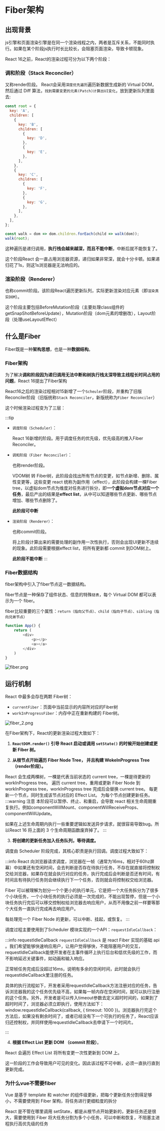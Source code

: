 # Fiber架构

## 出现背景

js引擎和页面渲染引擎是在同一个渲染线程之内，两者是互斥关系，不能同时执行。如果在某个阶段js执行时长比较长，会阻塞页面渲染，导致卡顿现象。

React 16之前，React的渲染过程可分为以下两个阶段：


### 调和阶段（Stack Reconciler）

 又称render阶段。 React会采用`深度优先遍历`遍历新数据生成新的 Virtual DOM，然后通过 Diff 算法，`找到需要变更的元素(Patch)计算出UI变化`，放到更新队列里面去:

  ```js
  const root = {
    key: 'A',
    children: [
      {
        key: 'B',
        children: [
          {
            key: 'D',
          },
          {
            key: 'E',
          },
        ],
      },
      {
        key: 'C',
        children: [
          {
            key: 'F',
          },
          {
            key: 'G',
          },
        ],
      },
    ],
  };

  const walk = dom => dom.children.forEach(child => walk(dom));
  walk(root);
  ```

这种遍历是递归调用，**执行栈会越来越深，而且不能中断**，中断后就不能恢复了。

这个阶段React 会一直占用浏览器资源，递归如果非常深，就会十分卡顿。如果递归花了1s，则这1s浏览器是无法响应的。

### 渲染阶段（Renderer）

也称commit阶段。该阶段React遍历更新队列，实际更新渲染对应元素（即`渲染真实DOM`）。

这个阶段主要包括BeforeMutation阶段（主要处理class组件的getSnapShotBeforeUpdate），Mutation阶段（dom元素的增删改），Layout阶段（处理useLayoutEffect）





## 什么是Fiber

Fiber既是一种**架构思想**，也是一种**数据结构**。


### Fiber架构

为了解决**调和阶段因为递归调用无法中断和树执行栈太深导致主线程长时间占用的问题**，React 16提出了Fiber架构

React16之后的渲染过程相对15新增了一个`Scheuler`阶段，并重构了旧版Reconciler阶段（旧版统称`Stack Reconciler`，新版统称为`Fiber Reconciler`）

这个时候渲染过程变为了三层：

:::tip
- `调度阶段（Scheduler）`：

  React 16新增的阶段。用于调度任务的优先级，优先级高的推入Fiber Reconciler。

- `调和阶段（Fiber Reconciler）`：
  
  也称render阶段。
  
  VDOM树 转 Fiber树，此阶段会找出所有节点的变更，如节点新增、删除、属性变更等，这些变更 react 统称为副作用（effect），此阶段会构建一棵Fiber tree，以虚拟dom节点为维度对任务进行拆分，即**一个虚拟dom节点对应一个任务**，最后产出的结果是**effect list**，从中可以知道哪些节点更新、哪些节点增加、哪些节点删除了。

  **此阶段可中断**


- `渲染阶段（Renderer）`：

  也称commit阶段。

  将上阶段计算出来的需要处理的副作用一次性执行，否则会出现UI更新不连续的现象。此阶段需要根据effect list，将所有更新都 commit 到DOM树上。

  **此阶段不能中断**
:::



### Fiber数据结构

fiber架构中引入了fiber节点这一数据结构。

fiber节点是一种保存了组件状态、信息的特殊`链表`，每个 Virtual DOM 都可以表示为一个 fiber。

fiber比较重要的三个属性：`return（指向父节点）、child（指向子节点）、sibling（指向兄弟节点）`

```js
function App() {
    return (
        <div>
            <p></p>
            <a></a>
        </div>
    )
}

```

![fiber.png](/fiber_1.png)


## 运行机制

React 中最多会存在两颗 Fiber树：

- `currentFiber`：页面中当前显示的内容所对应的Fiber树
- `workInProgressFiber`：内存中正在重新构建的 Fiber树。


![fiber_2.png](/fiber_2.png)

在Fiber架构下，React的更新渲染过程大致如下：


1. **`ReactDOM.render()` 引导 React 启动或调用 `setState()` 的时候开始创建或更新 Fiber 树。**

2. **从根节点开始遍历 Fiber Node Tree， 并且构建 WokeInProgress Tree（render阶段）。**

  
  React 会生成两棵树，一棵是代表当前状态的 current tree，一棵是待更新的 workInProgress tree。
  遍历 current tree，重用或更新 Fiber Node 到 workInProgress tree，workInProgress tree 完成后会替换 current tree。
  每更新一个节点，同时生成该节点对应的 Effect List。
  为每个节点创建更新任务。
  :::warning 注意
  本阶段可以暂停、终止、和重启，会导致 react 相关生命周期重复执行。例如componentWillMount、componentWillReceiveProps、componentWillUpdate。
  
  如果在上述生命周期内执行一些重要逻辑如发送异步请求，就很容易导致bug。所以React 16 将上面的 3 个生命周期函数废弃掉了。
  :::

3. **将创建的更新任务加入任务队列，等待调度。**

  调度由 Scheduler 阶段完成，其核心职责是执行回调。调度过程大致如下：

  :::info
  React 向浏览器请求调度，浏览器在一帧（通常为16ms，相对于60hz屏幕）中如果还有空闲时间，会去判断是否存在待执行任务，不存在就直接将控制权交给浏览器，如果存在就会执行对应的任务，执行完成后会判断是否还有时间，有时间且有待执行任务则会继续执行下一个任务，否则就会将控制权交给浏览器。
  
  Fiber 可以被理解为划分一个个更小的执行单元，它是把一个大任务拆分为了很多个小块任务，一个小块任务的执行必须是一次完成的，不能出现暂停，但是一个小块任务执行完后可以移交控制权给浏览器去响应用户，从而不用像之前一样要等那个大任务一直执行完成再去响应用户。
  
  每处理完一个 Fiber Node 的更新，可以中断、挂起，或恢复。
  :::

  调度过程主要使用到了Scheduler 模块实现的一个API：`requestIdleCallback`：

  :::info requestIdleCallback
`requestIdleCallback` 是 react Fiber 实现的基础 api 。我们希望能够快速响应用户，让用户觉得够快，不能阻塞用户的交互，requestIdleCallback能使开发者在主事件循环上执行后台和低优先级的工作，而不影响延迟关键事件，如动画和输入响应。

正常帧任务完成后没超过16ms，说明有多余的空闲时间，此时就会执行requestIdleCallback里注册的任务。

具体的执行流程如下，开发者采用requestIdleCallback方法注册对应的任务，告诉浏览器我的这个任务优先级不高，如果每一帧内存在空闲时间，就可以执行注册的这个任务。另外，开发者是可以传入timeout参数去定义超时时间的，如果到了超时时间了，浏览器必须立即执行，使用方法如下：window.requestIdleCallback(callback, { timeout: 1000 })。浏览器执行完这个方法后，如果没有剩余时间了，或者已经没有下一个可执行的任务了，React应该归还控制权，并同样使用requestIdleCallback去申请下一个时间片。

  :::


4. **根据 Effect List 更新 DOM （commit 阶段）**。

  React 会遍历 Effect List 将所有变更一次性更新到 DOM 上。

  这一阶段的工作会导致用户可见的变化。因此该过程不可中断，必须一直执行直到更新完成。



### 为什么vue不需要fiber




Vue 是基于 template 和 watcher 的组件级更新，把每个更新任务分割得足够小，不需要使用到 Fiber 架构，将任务进行更细粒度的拆分

React 是不管在哪里调用 setState，都是从根节点开始更新的，更新任务还是很大，需要使用到 Fiber 将大任务分割为多个小任务，可以中断和恢复，不阻塞主进程执行高优先级的任务


